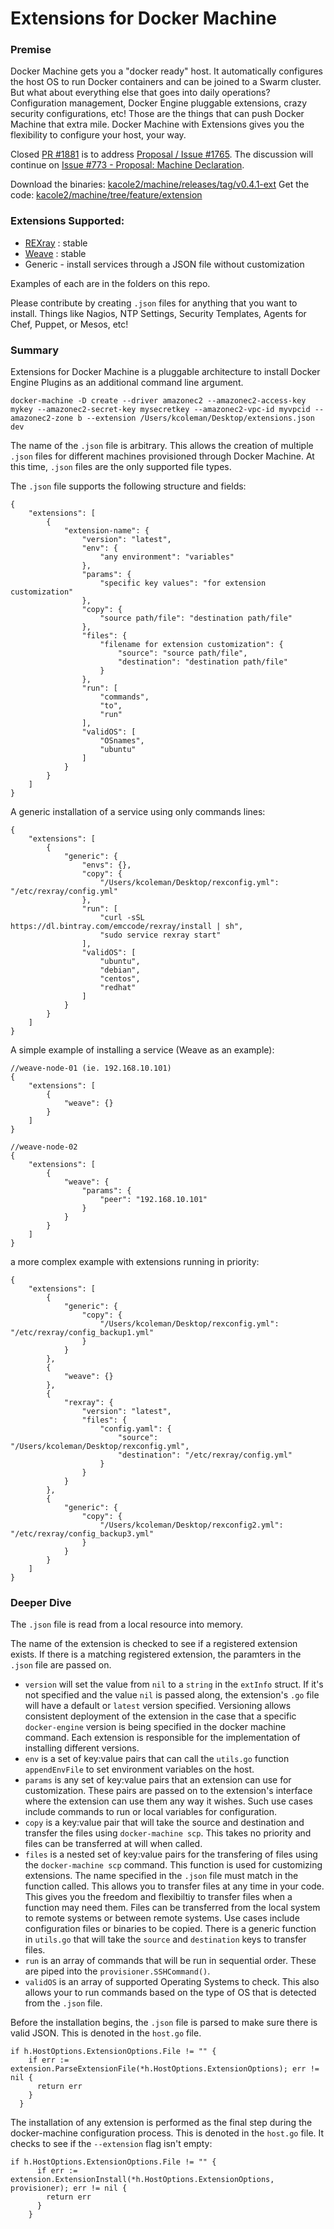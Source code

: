 # Extensions for Docker Machine

### Premise
Docker Machine gets you a "docker ready" host. It automatically configures the host OS to run Docker containers and can be joined to a Swarm cluster. But what about everything else that goes into daily operations? Configuration management, Docker Engine pluggable extensions, crazy security configurations, etc! Those are the things that can push Docker Machine that extra mile. Docker Machine with Extensions gives you the flexibility to configure your host, your way.

Closed [PR #1881](https://github.com/docker/machine/pull/1881) is to address [Proposal / Issue #1765](https://github.com/docker/machine/issues/1765). The discussion will continue on [Issue #773 - Proposal: Machine Declaration](https://github.com/docker/machine/issues/773).

Download the binaries: [kacole2/machine/releases/tag/v0.4.1-ext](https://github.com/kacole2/machine/releases/tag/v0.4.1-ext)
Get the code: [kacole2/machine/tree/feature/extension](https://github.com/kacole2/machine/tree/feature/extension)

### Extensions Supported:
  - [REXray](https://github.com/emccode/rexray) : stable
  - [Weave](https://github.com/weaveworks/weave) : stable
  - Generic - install services through a JSON file without customization

Examples of each are in the folders on this repo.

Please contribute by creating `.json` files for anything that you want to install. Things like Nagios, NTP Settings, Security Templates, Agents for Chef, Puppet, or Mesos, etc!

### Summary
Extensions for Docker Machine is a pluggable architecture to install Docker Engine Plugins as an additional command line argument.

```
docker-machine -D create --driver amazonec2 --amazonec2-access-key mykey --amazonec2-secret-key mysecretkey --amazonec2-vpc-id myvpcid --amazonec2-zone b --extension /Users/kcoleman/Desktop/extensions.json dev
```

The name of the `.json` file is arbitrary. This allows the creation of multiple `.json` files for different machines provisioned through Docker Machine. At this time, `.json` files are the only supported file types.

The `.json` file supports the following structure and fields:
```
{
    "extensions": [
        {
            "extension-name": {
                "version": "latest",
                "env": {
                    "any environment": "variables"
                },
                "params": {
                    "specific key values": "for extension customization"
                },
                "copy": {
                    "source path/file": "destination path/file"
                },
                "files": {
                    "filename for extension customization": {
                        "source": "source path/file",
                        "destination": "destination path/file"
                    }
                },
                "run": [
                    "commands",
                    "to",
                    "run"
                ],
                "validOS": [
                    "OSnames",
                    "ubuntu"
                ]
            }
        }
    ]
}
```

A generic installation of a service using only commands lines:
```
{
    "extensions": [
        {
            "generic": {
                "envs": {},
                "copy": {
                    "/Users/kcoleman/Desktop/rexconfig.yml": "/etc/rexray/config.yml"
                },
                "run": [
                    "curl -sSL https://dl.bintray.com/emccode/rexray/install | sh",
                    "sudo service rexray start"
                ],
                "validOS": [
                    "ubuntu",
                    "debian",
                    "centos",
                    "redhat"
                ]
            }
        }
    ]
}
```

A simple example of installing a service (Weave as an example):
```
//weave-node-01 (ie. 192.168.10.101)
{
    "extensions": [
        {
            "weave": {}
        }
    ]
}
```

```
//weave-node-02 
{
    "extensions": [
        {
            "weave": {
                "params": {
                    "peer": "192.168.10.101"
                }
            }
        }
    ]
}
```

a more complex example with extensions running in priority:
```
{
    "extensions": [
        {
            "generic": {
                "copy": {
                    "/Users/kcoleman/Desktop/rexconfig.yml": "/etc/rexray/config_backup1.yml"
                }
            }
        },
        {
            "weave": {}
        },
        {
            "rexray": {
                "version": "latest",
                "files": {
                    "config.yaml": {
                        "source": "/Users/kcoleman/Desktop/rexconfig.yml",
                        "destination": "/etc/rexray/config.yml"
                    }
                }
            }
        },
        {
            "generic": {
                "copy": {
                    "/Users/kcoleman/Desktop/rexconfig2.yml": "/etc/rexray/config_backup3.yml"
                }
            }
        }
    ]
}
```

### Deeper Dive
The `.json` file is read from a local resource into memory. 

The name of the extension is checked to see if a registered extension exists. If there is a matching registered extension, the paramters in the `.json` file are passed on.
  - `version` will set the value from `nil` to a `string` in the `extInfo` struct. If it's not specified and the value `nil` is passed along, the extension's `.go` file will have a default or `latest` version specified. Versioning allows consistent deployment of the extension in the case that a specific `docker-engine` version is being specified in the docker machine command. Each extension is responsible for the implementation of installing different versions.
  - `env` is a set of key:value pairs that can call the `utils.go` function `appendEnvFile` to set environment variables on the host. 
  - `params` is any set of key:value pairs that an extension can use for customization. These pairs are passed on to the extension's interface where the extension can use them any way it wishes. Such use cases include commands to run or local variables for configuration.
  - `copy` is a key:value pair that will take the source and destination and transfer the files using `docker-machine scp`. This takes no priority and files can be transferred at will when called.
  - `files` is a nested set of key:value pairs for the transfering of files using the `docker-machine scp` command. This function is used for customizing extensions. The name specified in the `.json` file must match in the function called. This allows you to transfer files at any time in your code. This gives you the freedom and flexibiltiy to transfer files when a function may need them. Files can be transferred from the local system to remote systems or between remote systems. Use cases include configuration files or binaries to be copied. There is a generic function in `utils.go` that will take the `source` and `destination` keys to transfer files.
  - `run` is an array of commands that will be run in sequential order. These are piped into the `provisioner.SSHCommand()`.
  - `validOS` is an array of supported Operating Systems to check. This also allows your to run commands based on the type of OS that is detected from the `.json` file.

Before the installation begins, the `.json` file is parsed to make sure there is valid JSON. This is denoted in the `host.go` file.
```
if h.HostOptions.ExtensionOptions.File != "" {
    if err := extension.ParseExtensionFile(*h.HostOptions.ExtensionOptions); err != nil {
      return err
    }
  }
```

The installation of any extension is performed as the final step during the docker-machine configuration process. This is denoted in the `host.go` file. It checks to see if the `--extension` flag isn't empty:
```
if h.HostOptions.ExtensionOptions.File != "" {
      if err := extension.ExtensionInstall(*h.HostOptions.ExtensionOptions, provisioner); err != nil {
        return err
      }
    }
```

